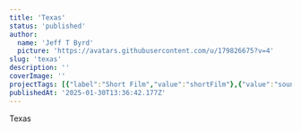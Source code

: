 ```yaml
---
title: 'Texas'
status: 'published'
author:
  name: 'Jeff T Byrd'
  picture: 'https://avatars.githubusercontent.com/u/179826675?v=4'
slug: 'texas'
description: ''
coverImage: ''
projectTags: [{"label":"Short Film","value":"shortFilm"},{"value":"soundDesign","label":"Sound Design"}]
publishedAt: '2025-01-30T13:36:42.177Z'
---
```


Texas
